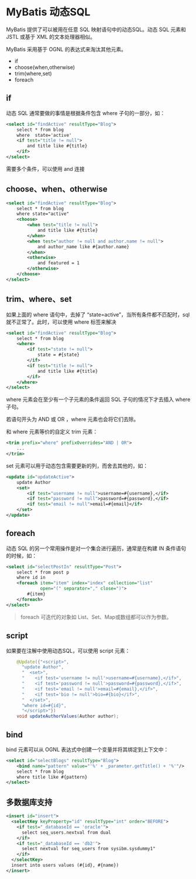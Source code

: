 # MyBatis 动态SQL

MyBatis 提供了可以被用在任意 SQL 映射语句中的动态SQL。动态 SQL 元素和 JSTL 或基于 XML 的文本处理器相似。

MyBatis 采用基于 OGNL 的表达式来淘汰其他元素。

- if
- choose(when,otherwise)
- trim(where,set)
- foreach

## if

动态 SQL 通常要做的事情是根据条件包含 where 子句的一部分，如：

```xml
<select id="findActive" resultType="Blog">
	select * from blog
    where  state='active'
    <if test="title != null">
    	and title like #{title}
    </if>
</select>
```

需要多个条件，可以使用 and 连接

## choose、when、otherwise

```xml
<select id="findActive" resultType="Blog">
	select * from blog
    where state="active"
    <choose>
    	<when test="title != null">
            and title like #{title}
        </when>
        <when test="author != null and author.name != null">
        	and author_name like #{author.name}
        </when>
        <otherwise>
        	and featured = 1
        </otherwise>
    </choose>
</select>
```

## trim、where、set

如果上面的 where 语句中，去掉了 “state=active”，当所有条件都不匹配时，sql 就不正常了。此时，可以使用 where 标签来解决

```xml
<select id="findActive" resultType="Blog">
 	select * from blog
    <where>
    	<if test="state != null">
        	state = #{state}
        </if>
        <if test="title != null">
        	and title like #{title}
        </if>
    </where>
</select>
```

where 元素会在至少有一个子元素的条件返回 SQL 子句的情况下才去插入 where 子句。

若语句开头为 AND 或 OR ，where 元素也会将它们去除。

和 where 元素等价的自定义 trim 元素：

```xml
<trim prefix="where" prefixOverrides="AND | OR">
 	...
</trim>
```

set 元素可以用于动态包含需要更新的列，而舍去其他的，如：

```xml
<update id="updateActive">
	update Author
    <set>
    	<if test="username != null">username=#{username},</if>
        <if test="password != null">password=#{password},</if>
        <if test="email != null">email=#{email}</if>
    </set>
</update>
```

## foreach

动态 SQL 的另一个常用操作是对一个集合进行遍历，通常是在构建 IN 条件语句的时候，如：

```xml
<select id="selectPostIn" resultType="Post">
	select * from post p
    where id in
    <foreach item="item" index="index" collection="list"
             open="(" separator="," close=")">
    	#{item}
    </foreach>
</select>
```

> foreach 可迭代的对象如 List、Set、Map或数组都可以作为参数。

## script

如果要在注解中使用动态SQL，可以使用 script 元素：

```java
    @Update({"<script>",
      "update Author",
      "  <set>",
      "    <if test='username != null'>username=#{username},</if>",
      "    <if test='password != null'>password=#{password},</if>",
      "    <if test='email != null'>email=#{email},</if>",
      "    <if test='bio != null'>bio=#{bio}</if>",
      "  </set>",
      "where id=#{id}",
      "</script>"})
    void updateAuthorValues(Author author);
```

## bind

bind 元素可以从 OGNL 表达式中创建一个变量并将其绑定到上下文中：

```xml
<select id="selectBlogs" resultType="Blog">
	<bind name="pattern" value="'%' + _parameter.getTitle() + '%'"/>
    select * from blog
    where title like #{pattern}
</select>
```

## 多数据库支持

```xml
<insert id="insert">
  <selectKey keyProperty="id" resultType="int" order="BEFORE">
    <if test="_databaseId == 'oracle'">
      select seq_users.nextval from dual
    </if>
    <if test="_databaseId == 'db2'">
      select nextval for seq_users from sysibm.sysdummy1"
    </if>
  </selectKey>
  insert into users values (#{id}, #{name})
</insert>
```


